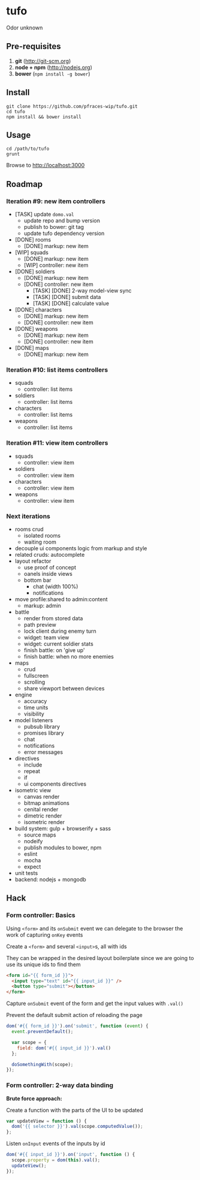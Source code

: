 tufo
====

Odor unknown

Pre-requisites
--------------

1.  **git** (http://git-scm.org)
2.  **node + npm** (http://nodejs.org)
3.  **bower** (`npm install -g bower`)

Install
-------

    git clone https://github.com/pfraces-wip/tufo.git
    cd tufo
    npm install && bower install

Usage
-----

    cd /path/to/tufo
    grunt

Browse to [http://localhost:3000](http://localhost:3000)

Roadmap
-------

### Iteration #9: new item controllers

*   [TASK] update `domo.val`
    *   update repo and bump version
    *   publish to bower: git tag
    *   update tufo dependency version
*   [DONE] rooms
    *   [DONE] markup: new item
*   [WIP] squads
    *   [DONE] markup: new item
    *   [WIP] controller: new item
*   [DONE] soldiers
    *   [DONE] markup: new item
    *   [DONE] controller: new item
        *   [TASK] [DONE] 2-way model-view sync
        *   [TASK] [DONE] submit data
        *   [TASK] [DONE] calculate value
*   [DONE] characters
    *   [DONE] markup: new item
    *   [DONE] controller: new item
*   [DONE] weapons
    *   [DONE] markup: new item
    *   [DONE] controller: new item
*   [DONE] maps
    *   [DONE] markup: new item

### Iteration #10: list items controllers

*   squads
    *   controller: list items
*   soldiers
    *   controller: list items
*   characters
    *   controller: list items
*   weapons
    *   controller: list items

### Iteration #11: view item controllers

*   squads
    *   controller: view item
*   soldiers
    *   controller: view item
*   characters
    *   controller: view item
*   weapons
    *   controller: view item

### Next iterations

*   rooms crud
    *   isolated rooms
    *   waiting room
*   decouple ui components logic from markup and style
*   related cruds: autocomplete
*   layout refactor
    *   use proof of concept
    *   oanels inside views
    *   bottom bar
        *   chat (width 100%)
        *   notifications
*   move profile:shared to admin:content
    *   markup: admin
*   battle
    *   render from stored data
    *   path preview
    *   lock client during enemy turn
    *   widget: team view
    *   widget: current soldier stats
    *   finish battle: on 'give up'
    *   finish battle: when no more enemies
*   maps
    *   crud
    *   fullscreen
    *   scrolling
    *   share viewport between devices
*   engine
    *   accuracy
    *   time units
    *   visibility
*   model listeners
    *   pubsub library
    *   promises library
    *   chat
    *   notifications
    *   error messages
*   directives
    *   include
    *   repeat
    *   if
    *   ui components directives
*   isometric view
    *   canvas render
    *   bitmap animations
    *   cenital render
    *   dimetric render
    *   isometric render
*   build system: gulp + browserify + sass
    *   source maps
    *   nodeify
    *   publish modules to bower, npm
    *   eslint
    *   mocha
    *   expect
*   unit tests
*   backend: nodejs + mongodb

Hack
----

### Form controller: Basics

Using `<form>` and its `onSubmit` event we can delegate to the browser
the work of capturing `onKey` events

Create a `<form>` and several `<input>`s, all with ids

They can be wrapped in the desired layout boilerplate since we are going to
use its unique ids to find them

```html
<form id="{{ form_id }}">
  <input type="text" id="{{ input_id }}" />
  <button type="submit"></button>
</form>
```

Capture `onSubmit` event of the form and get the input values
with `.val()`

Prevent the default submit action of reloading the page

```js
dom('#{{ form_id }}').on('submit', function (event) {
  event.preventDefault();

  var scope = {
    field: dom('#{{ input_id }}').val()
  };

  doSomethingWith(scope);
});
```

### Form controller: 2-way data binding

**Brute force approach:**

Create a function with the parts of the UI to be updated

```js
var updateView = function () {
  dom('{{ selector }}').val(scope.computedValue());
};
```

Listen `onInput` events of the inputs by id

```js
dom('#{{ input_id }}').on('input', function () {
  scope.property = dom(this).val();
  updateView();
});
```
